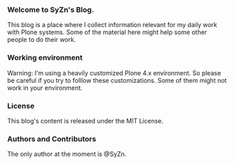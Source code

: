 ### Welcome to SyZn's Blog.
This blog is a place where I collect information relevant for my daily work with Plone systems.
Some of the material here might help some other people to do their work.

### Working environment
Warning: I'm using a heavily customized Plone 4.x environment.
So please be careful if you try to folllow these customizations.
Some of them might not work in your environment.

### License
This blog's content is released under the MIT License.

### Authors and Contributors
The only author at the moment is @SyZn.
